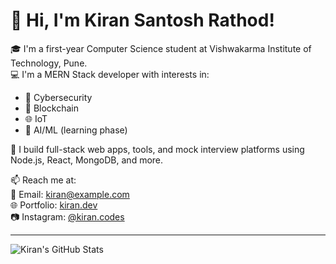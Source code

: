 # 👋 Hi, I'm Kiran Santosh Rathod!

🎓 I'm a first-year Computer Science student at Vishwakarma Institute of Technology, Pune.  
💻 I'm a MERN Stack developer with interests in:
- 🔐 Cybersecurity
- 🔗 Blockchain
- 🌐 IoT
- 🧠 AI/ML (learning phase)

🚀 I build full-stack web apps, tools, and mock interview platforms using Node.js, React, MongoDB, and more.

📫 Reach me at:  
📧 Email: kiran@example.com  
🌐 Portfolio: [kiran.dev](https://kiran.dev)  
📷 Instagram: [@kiran.codes](https://instagram.com/kiran.codes)

---

![Kiran's GitHub Stats](https://github-readme-stats.vercel.app/api?username=kiranrathod&show_icons=true&theme=radical)

